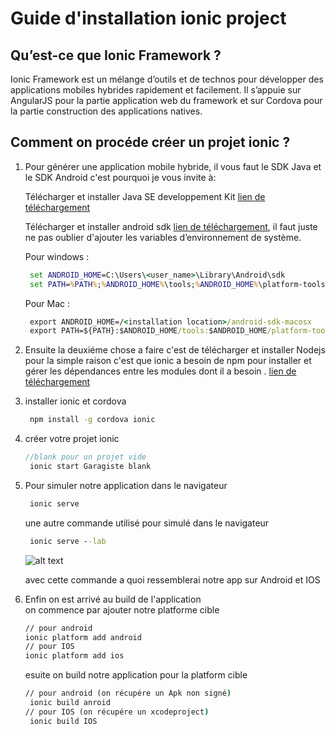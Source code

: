 # Guide d'installation ionic project
##  Qu’est-ce que Ionic Framework ?

 Ionic Framework est un mélange d’outils et de technos pour développer des applications mobiles hybrides rapidement et facilement. Il s’appuie sur AngularJS pour la partie application web du framework et sur Cordova  pour la partie construction des applications natives. 
##  Comment on procéde créer un projet ionic ? 
1. Pour générer une application mobile hybride, il vous faut le SDK Java et le SDK Android c'est pourquoi je vous invite à:

     Télécharger et installer Java SE developpement Kit    [lien de téléchargement](http://www.oracle.com/technetwork/java/javase/downloads/jdk7-downloads-1880260.html) 
     
    Télécharger et installer android sdk   [lien de téléchargement](http://developer.android.com/sdk/index.html#Othe), 
    il faut juste ne pas oublier d'ajouter les variables d’environnement de système.
    
    Pour windows :
    ```cmd
     set ANDROID_HOME=C:\Users\<user_name>\Library\Android\sdk
     set PATH=%PATH%;%ANDROID_HOME%\tools;%ANDROID_HOME%\platform-tools
    ```
     Pour Mac :
    ```cmd
     export ANDROID_HOME=/<installation location>/android-sdk-macosx
     export PATH=${PATH}:$ANDROID_HOME/tools:$ANDROID_HOME/platform-tools
    ```
    
    
2. Ensuite la deuxiéme chose a faire c'est de télécharger et installer Nodejs pour la simple raison c'est que ionic a besoin de npm pour  installer et gérer les dépendances entre les modules dont il a besoin  . 
    [lien de téléchargement](https://nodejs.org/en/)
3. installer ionic et cordova 
    ```cmd
     npm install -g cordova ionic
    ```
4. créer votre projet ionic 
    ```javascript
    //blank pour un projet vide 
     ionic start Garagiste blank
    ```
   
5. Pour simuler notre application dans le navigateur 
   ```cmd
    ionic serve
    ```
    une autre commande utilisé pour simulé dans le navigateur
   ```cmd
    ionic serve --lab
    ```
    
    ![alt text](https://github.com/abouelaiz/ionic_project/blob/master/lab.PNG "Logo Title Text 1")
    
   avec cette commande a quoi ressemblerai notre app sur Android et IOS 
6. Enfin on est arrivé  au  build   de l'application  
   on commence par ajouter notre platforme cible
    ```cmd
    // pour android
    ionic platform add android
    // pour IOS
    ionic platform add ios
    ```
    esuite on build notre application pour la platform cible
    ```cmd
    // pour android (on récupére un Apk non signé)
     ionic build anroid 
    // pour IOS (on récupére un xcodeproject)
     ionic build IOS
    ```    
    
   
